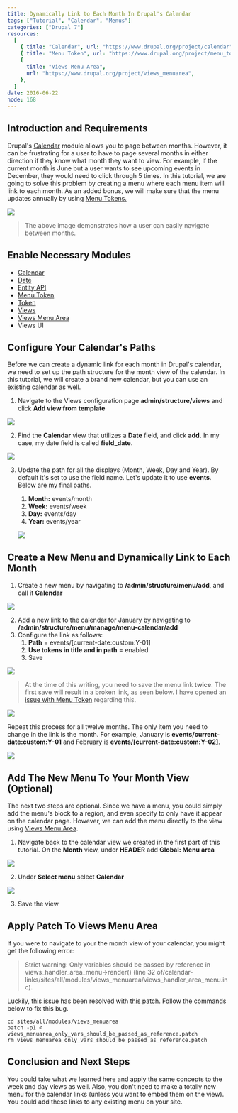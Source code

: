 ```yaml
---
title: Dynamically Link to Each Month In Drupal's Calendar
tags: ["Tutorial", "Calendar", "Menus"]
categories: ["Drupal 7"]
resources:
  [
    { title: "Calendar", url: "https://www.drupal.org/project/calendar" },
    { title: "Menu Token", url: "https://www.drupal.org/project/menu_token" },
    {
      title: "Views Menu Area",
      url: "https://www.drupal.org/project/views_menuarea",
    },
  ]
date: 2016-06-22
node: 168
---
```


## Introduction and Requirements

Drupal's [Calendar](https://www.drupal.org/project/calendar) module allows you to page between months. However, it can be frustrating for a user to have to page several months in either direction if they know what month they want to view. For example, if the current month is June but a user wants to see upcoming events in December, they would need to click through 5 times. In this tutorial, we are going to solve this problem by creating a menu where each menu item will link to each month. As an added bonus, we will make sure that the menu updates annually by using [Menu Tokens.](https://www.drupal.org/project/menu_token)

![](/assets/images/posts/dynamically-link-each-month-drupals-calendar/final-calendar-links.gif)

> The above image demonstrates how a user can easily navigate between months.

## Enable Necessary Modules

- [Calendar](https://www.drupal.org/project/calendar)
- [Date](https://www.drupal.org/project/date)
- [Entity API](https://www.drupal.org/project/entity)
- [Menu Token](https://www.drupal.org/project/menu_token)
- [Token](https://www.drupal.org/project/token)
- [Views](https://www.drupal.org/project/views)
- [Views Menu Area](https://www.drupal.org/project/views_menuarea)
- Views UI

## Configure Your Calendar's Paths

Before we can create a dynamic link for each month in Drupal's calendar, we need to set up the path structure for the month view of the calendar. In this tutorial, we will create a brand new calendar, but you can use an existing calendar as well.

1. Navigate to the Views configuration page **admin/structure/views** and click **Add view from template**

![](/assets/images/posts/dynamically-link-each-month-drupals-calendar/1.1.png)

2. Find the **Calendar** view that utilizes a **Date** field, and click **add.** In my case, my date field is called **field_date**.

![](/assets/images/posts/dynamically-link-each-month-drupals-calendar/1.2.png)

3. Update the path for all the displays (Month, Week, Day and Year). By default it's set to use the field name. Let's update it to use **events**. Below are my final paths.

   1. **​Month:** events/month
   2. **​Week:** events/week
   3. **​Day:** events/day
   4. **​Year:** events/year

   ![](/assets/images/posts/dynamically-link-each-month-drupals-calendar/1.3.png)

## Create a New Menu and Dynamically Link to Each Month

1. Create a new menu by navigating to **/admin/structure/menu/add**, and call it **Calendar**

![](/assets/images/posts/dynamically-link-each-month-drupals-calendar/2.1_2.png)

2. Add a new link to the calendar for January by navigating to **/admin/structure/menu/manage/menu-calendar/add**
3. Configure the link as follows:
   1. **Path** = events/[current-date:custom:Y-01]
   2. **Use tokens in title and in path** = enabled
   3. Save

![](/assets/images/posts/dynamically-link-each-month-drupals-calendar/2.2_0.png)

> At the time of this writing, you need to save the menu link **twice**. The first save will result in a broken link, as seen below. I have opened an [issue with Menu Token](https://www.drupal.org/node/2753499) regarding this.

![](/assets/images/posts/dynamically-link-each-month-drupals-calendar/Screen-Shot-2016-06-23-at-3.56.42-PM.png)

Repeat this process for all twelve months. The only item you need to change in the link is the month. For example, January is **events/current-date:custom:Y-01** and February is **events/[current-date:custom:Y-02]**.

![](/assets/images/posts/dynamically-link-each-month-drupals-calendar/2.4_0.png)

## Add The New Menu To Your Month View (Optional)

The next two steps are optional. Since we have a menu, you could simply add the menu's block to a region, and even specify to only have it appear on the calendar page. However, we can add the menu directly to the view using [Views Menu Area](https://www.drupal.org/project/views_menuarea).

1. Navigate back to the calendar view we created in the first part of this tutorial. On the **Month** view, under **HEADER** add **Global: Menu area**

![](/assets/images/posts/dynamically-link-each-month-drupals-calendar/3.1_0.png)

2. Under **Select menu** select **Calendar**

![](/assets/images/posts/dynamically-link-each-month-drupals-calendar/3.2_0.png)

3. Save the view

## Apply Patch To Views Menu Area

If you were to navigate to your the month view of your calendar, you might get the following error:

> Strict warning: Only variables should be passed by reference in views_handler_area_menu-\>render() (line 32 of/calendar-links/sites/all/modules/views_menuarea/views_handler_area_menu.inc).

Luckily, [this issue](https://www.drupal.org/node/2475063) has been resolved with [this patch](https://www.drupal.org/files/issues/views_menuarea_only_vars_should_be_passed_as_reference.patch). Follow the commands below to fix this bug.

    cd sites/all/modules/views_menuarea
    patch -p1 < views_menuarea_only_vars_should_be_passed_as_reference.patch
    rm views_menuarea_only_vars_should_be_passed_as_reference.patch

## Conclusion and Next Steps

You could take what we learned here and apply the same concepts to the week and day views as well. Also, you don't need to make a totally new menu for the calendar links (unless you want to embed them on the view). You could add these links to any existing menu on your site.
